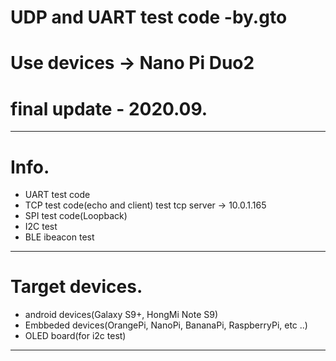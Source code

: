 # UDP and UART test code -by.gto
# Use devices -> Nano Pi Duo2
# final update - 2020.09.
---

# Info.
- UART test code
- TCP test code(echo and client) test tcp server -> 10.0.1.165
- SPI test code(Loopback)
- I2C test 
- BLE ibeacon test

---
# Target devices.
- android devices(Galaxy S9+, HongMi Note S9)
- Embbeded devices(OrangePi, NanoPi, BananaPi, RaspberryPi, etc ..)
- OLED board(for i2c test)
---
